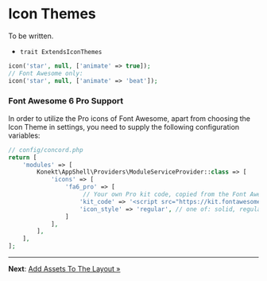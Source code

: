 # Icon Themes

To be written.

- `trait ExtendsIconThemes`

```php
icon('star', null, ['animate' => true]);
// Font Awesome only:
icon('star', null, ['animate' => 'beat']);
```

### Font Awesome 6 Pro Support

In order to utilize the Pro icons of Font Awesome, apart from choosing the Icon Theme in settings,
you need to supply the following configuration variables:

```php
// config/concord.php
return [
    'modules' => [
        Konekt\AppShell\Providers\ModuleServiceProvider::class => [
            'icons' => [
                'fa6_pro' => [
                     // Your own Pro kit code, copied from the Font Awesome website:
                    'kit_code' => '<script src="https://kit.fontawesome.com/f2a94220aa.js" crossorigin="anonymous"></script>',
                    'icon_style' => 'regular', // one of: solid, regular, light, thin, duotone
                ]            
            ],
        ],
    ],
];
```

---

**Next**: [Add Assets To The Layout &raquo;](assets.md)
